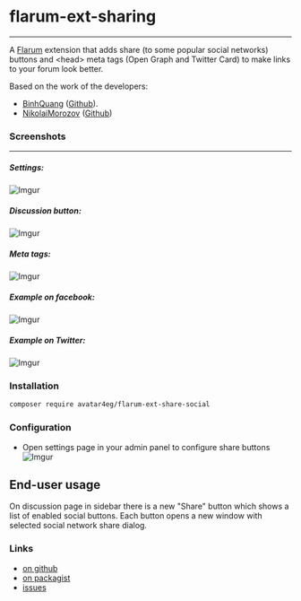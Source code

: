 # flarum-ext-sharing
---
A [Flarum](http://flarum.org) extension that adds share (to some popular social networks) buttons and \<head> meta tags (Open Graph and Twitter Card) to make links to your forum look better.

Based on the work of the developers:
* [BinhQuang](https://discuss.flarum.org/u/BinhQuang) ([Github](https://github.com/tutula1/vingle-share-social)).
* [NikolaiMorozov](https://discuss.flarum.org/u/NikolaiMorozov) ([Github](https://github.com/avatar4eg/flarum-ext-share-social))

### Screenshots
---
##### Settings:  
![Imgur](http://i.imgur.com/0tCZWjG.png)  
##### Discussion button:  
![Imgur](http://i.imgur.com/oUkqVdl.png)  
##### Meta tags:  
![Imgur](http://i.imgur.com/FCjI6fQ.png)  
##### Example on facebook:  
![Imgur](http://i.imgur.com/pqQSZIQ.png)
##### Example on Twitter:
![Imgur](http://i.imgur.com/ed3GK0l.png)


### Installation

```bash
composer require avatar4eg/flarum-ext-share-social
```

### Configuration

- Open settings page in your admin panel to configure share buttons
![Imgur](http://i.imgur.com/9idgyUs.png)

## End-user usage

On discussion page in sidebar there is a new "Share" button which shows a list of enabled social buttons. Each button opens a new window with selected social network share dialog.

### Links

- [on github](https://github.com/radixi0/flarum-ext-sharing)
- [on packagist](https://packagist.org/packages/radixi0/flarum-ext-sharing)
- [issues](https://github.com/radixi0/flarum-ext-sharing/issues)

